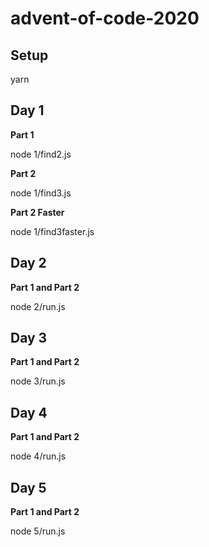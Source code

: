 # advent-of-code-2020

## Setup

yarn

## Day 1

**Part 1**

node 1/find2.js

**Part 2**

node 1/find3.js

**Part 2 Faster**

node 1/find3faster.js

## Day 2

**Part 1 and Part 2**

node 2/run.js

## Day 3

**Part 1 and Part 2**

node 3/run.js

## Day 4

**Part 1 and Part 2**

node 4/run.js

## Day 5

**Part 1 and Part 2**

node 5/run.js
